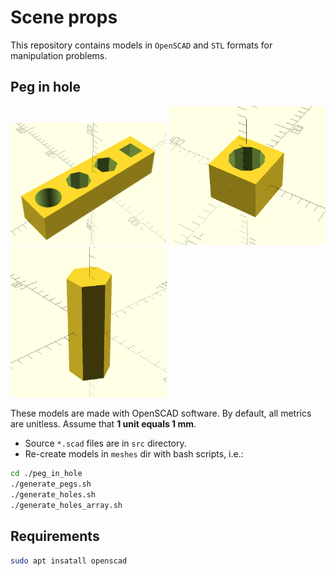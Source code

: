 # Scene props

This repository contains models in `OpenSCAD` and `STL` formats for manipulation problems.

## Peg in hole

<img src="./docs/insertion_box_preview.png" alt="Insertion box (with holes) model preview" style="width:250px;"/>
<img src="./docs/single_insertion_box_preview.png" alt="Single insertion box (one hole) model preview" style="width:250px;"/>
<img src="./docs/hexagon_peg.png" alt="Uniform hexagonal prism (peg)" style="width:250px;"/>

These models are made with OpenSCAD software. By default, all metrics are unitless. Assume that **1 unit equals 1 mm**.

- Source `*.scad` files are in `src` directory.
- Re-create models in `meshes` dir with bash scripts, i.e.:

```bash
cd ./peg_in_hole
./generate_pegs.sh
./generate_holes.sh
./generate_holes_array.sh
```

## Requirements
```bash
sudo apt insatall openscad
```